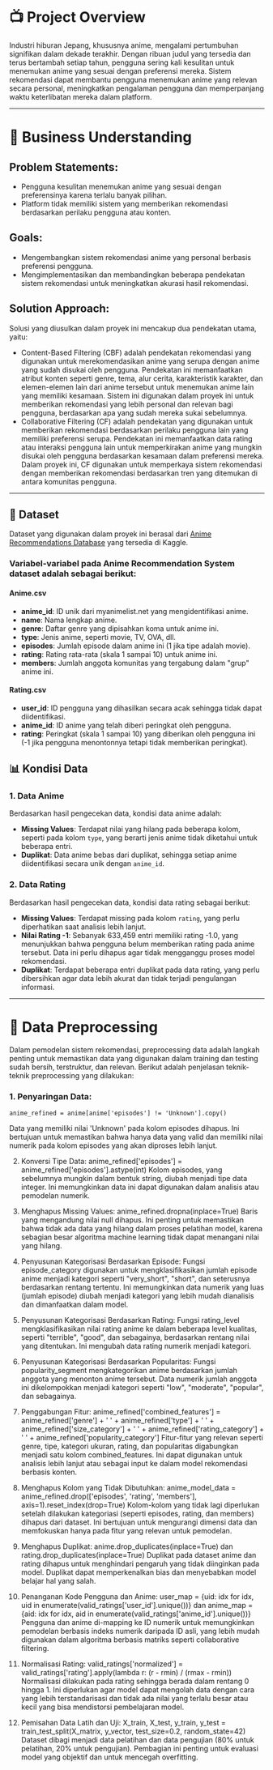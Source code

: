 # 📺 Project Overview

Industri hiburan Jepang, khususnya anime, mengalami pertumbuhan signifikan dalam dekade terakhir. Dengan ribuan judul yang tersedia dan terus bertambah setiap tahun, pengguna sering kali kesulitan untuk menemukan anime yang sesuai dengan preferensi mereka. Sistem rekomendasi dapat membantu pengguna menemukan anime yang relevan secara personal, meningkatkan pengalaman pengguna dan memperpanjang waktu keterlibatan mereka dalam platform.

---

# 💼 Business Understanding

## Problem Statements:
- Pengguna kesulitan menemukan anime yang sesuai dengan preferensinya karena terlalu banyak pilihan.
- Platform tidak memiliki sistem yang memberikan rekomendasi berdasarkan perilaku pengguna atau konten.

## Goals:
- Mengembangkan sistem rekomendasi anime yang personal berbasis preferensi pengguna.
- Mengimplementasikan dan membandingkan beberapa pendekatan sistem rekomendasi untuk meningkatkan akurasi hasil rekomendasi.

## Solution Approach:
Solusi yang diusulkan dalam proyek ini mencakup dua pendekatan utama, yaitu:
- Content-Based Filtering (CBF) adalah pendekatan rekomendasi yang digunakan untuk merekomendasikan anime yang serupa dengan anime yang sudah disukai oleh pengguna. Pendekatan ini memanfaatkan atribut konten seperti genre, tema, alur cerita, karakteristik karakter, dan elemen-elemen lain dari anime tersebut untuk menemukan anime lain yang memiliki kesamaan. Sistem ini digunakan dalam proyek ini untuk memberikan rekomendasi yang lebih personal dan relevan bagi pengguna, berdasarkan apa yang sudah mereka sukai sebelumnya.
- Collaborative Filtering (CF) adalah pendekatan yang digunakan untuk memberikan rekomendasi berdasarkan perilaku pengguna lain yang memiliki preferensi serupa. Pendekatan ini memanfaatkan data rating atau interaksi pengguna lain untuk memperkirakan anime yang mungkin disukai oleh pengguna berdasarkan kesamaan dalam preferensi mereka. Dalam proyek ini, CF digunakan untuk memperkaya sistem rekomendasi dengan memberikan rekomendasi berdasarkan tren yang ditemukan di antara komunitas pengguna.

---

## 📁 Dataset

Dataset yang digunakan dalam proyek ini berasal dari [Anime Recommendations Database](https://www.kaggle.com/datasets/CooperUnion/anime-recommendations-database) yang tersedia di Kaggle.

### Variabel-variabel pada **Anime Recommendation System** dataset adalah sebagai berikut:

#### Anime.csv
- **anime_id**: ID unik dari myanimelist.net yang mengidentifikasi anime.
- **name**: Nama lengkap anime.
- **genre**: Daftar genre yang dipisahkan koma untuk anime ini.
- **type**: Jenis anime, seperti movie, TV, OVA, dll.
- **episodes**: Jumlah episode dalam anime ini (1 jika tipe adalah movie).
- **rating**: Rating rata-rata (skala 1 sampai 10) untuk anime ini.
- **members**: Jumlah anggota komunitas yang tergabung dalam "grup" anime ini.

#### Rating.csv
- **user_id**: ID pengguna yang dihasilkan secara acak sehingga tidak dapat diidentifikasi.
- **anime_id**: ID anime yang telah diberi peringkat oleh pengguna.
- **rating**: Peringkat (skala 1 sampai 10) yang diberikan oleh pengguna ini (-1 jika pengguna menontonnya tetapi tidak memberikan peringkat).

## 📊 Kondisi Data

### 1. Data Anime

Berdasarkan hasil pengecekan data, kondisi data anime adalah:

- **Missing Values**: Terdapat nilai yang hilang pada beberapa kolom, seperti pada kolom `type`, yang berarti jenis anime tidak diketahui untuk beberapa entri.
- **Duplikat**: Data anime bebas dari duplikat, sehingga setiap anime diidentifikasi secara unik dengan `anime_id`.

### 2. Data Rating

Berdasarkan hasil pengecekan data, kondisi data rating sebagai berikut:

- **Missing Values**: Terdapat missing pada kolom `rating`, yang perlu diperhatikan saat analisis lebih lanjut.
- **Nilai Rating -1**: Sebanyak 633,459 entri memiliki rating -1.0, yang menunjukkan bahwa pengguna belum memberikan rating pada anime tersebut. Data ini perlu dihapus agar tidak mengganggu proses model rekomendasi.
- **Duplikat**: Terdapat beberapa entri duplikat pada data rating, yang perlu dibersihkan agar data lebih akurat dan tidak terjadi pengulangan informasi.

---

# 🧹 Data Preprocessing
Dalam pemodelan sistem rekomendasi, preprocessing data adalah langkah penting untuk memastikan data yang digunakan dalam training dan testing sudah bersih, terstruktur, dan relevan. Berikut adalah penjelasan teknik-teknik preprocessing yang dilakukan:

### 1. Penyaringan Data:
```
anime_refined = anime[anime['episodes'] != 'Unknown'].copy()
```
Data yang memiliki nilai 'Unknown' pada kolom episodes dihapus. Ini bertujuan untuk memastikan bahwa hanya data yang valid dan memiliki nilai numerik pada kolom episodes yang akan diproses lebih lanjut.

2. Konversi Tipe Data:
anime_refined['episodes'] = anime_refined['episodes'].astype(int)
Kolom episodes, yang sebelumnya mungkin dalam bentuk string, diubah menjadi tipe data integer. Ini memungkinkan data ini dapat digunakan dalam analisis atau pemodelan numerik.

3. Menghapus Missing Values:
anime_refined.dropna(inplace=True)
Baris yang mengandung nilai null dihapus. Ini penting untuk memastikan bahwa tidak ada data yang hilang dalam proses pelatihan model, karena sebagian besar algoritma machine learning tidak dapat menangani nilai yang hilang.

4. Penyusunan Kategorisasi Berdasarkan Episode:
Fungsi episode_category digunakan untuk mengklasifikasikan jumlah episode anime menjadi kategori seperti "very_short", "short", dan seterusnya berdasarkan rentang tertentu. Ini memungkinkan data numerik yang luas (jumlah episode) diubah menjadi kategori yang lebih mudah dianalisis dan dimanfaatkan dalam model.

5. Penyusunan Kategorisasi Berdasarkan Rating:
Fungsi rating_level mengklasifikasikan nilai rating anime ke dalam beberapa level kualitas, seperti "terrible", "good", dan sebagainya, berdasarkan rentang nilai yang ditentukan. Ini mengubah data rating numerik menjadi kategori.

6. Penyusunan Kategorisasi Berdasarkan Popularitas:
Fungsi popularity_segment mengkategorikan anime berdasarkan jumlah anggota yang menonton anime tersebut. Data numerik jumlah anggota ini dikelompokkan menjadi kategori seperti "low", "moderate", "popular", dan sebagainya.

7. Penggabungan Fitur:
anime_refined['combined_features'] = anime_refined['genre'] + ' ' + anime_refined['type'] + ' ' + anime_refined['size_category'] + ' ' + anime_refined['rating_category'] + ' ' + anime_refined['popularity_category']
Fitur-fitur yang relevan seperti genre, tipe, kategori ukuran, rating, dan popularitas digabungkan menjadi satu kolom combined_features. Ini dapat digunakan untuk analisis lebih lanjut atau sebagai input ke dalam model rekomendasi berbasis konten.

8. Menghapus Kolom yang Tidak Dibutuhkan:
anime_model_data = anime_refined.drop(['episodes', 'rating', 'members'], axis=1).reset_index(drop=True)
Kolom-kolom yang tidak lagi diperlukan setelah dilakukan kategoriasi (seperti episodes, rating, dan members) dihapus dari dataset. Ini bertujuan untuk mengurangi dimensi data dan memfokuskan hanya pada fitur yang relevan untuk pemodelan.

9. Menghapus Duplikat:
anime.drop_duplicates(inplace=True) dan rating.drop_duplicates(inplace=True)
Duplikat pada dataset anime dan rating dihapus untuk menghindari pengaruh yang tidak diinginkan pada model. Duplikat dapat memperkenalkan bias dan menyebabkan model belajar hal yang salah.

10. Penanganan Kode Pengguna dan Anime:
user_map = {uid: idx for idx, uid in enumerate(valid_ratings['user_id'].unique())} dan anime_map = {aid: idx for idx, aid in enumerate(valid_ratings['anime_id'].unique())}
Pengguna dan anime di-mapping ke ID numerik untuk memungkinkan pemodelan berbasis indeks numerik daripada ID asli, yang lebih mudah digunakan dalam algoritma berbasis matriks seperti collaborative filtering.

11. Normalisasi Rating:
valid_ratings['normalized'] = valid_ratings['rating'].apply(lambda r: (r - rmin) / (rmax - rmin))
Normalisasi dilakukan pada rating sehingga berada dalam rentang 0 hingga 1. Ini diperlukan agar model dapat mengolah data dengan cara yang lebih terstandarisasi dan tidak ada nilai yang terlalu besar atau kecil yang bisa mendistorsi pembelajaran model.

12. Pemisahan Data Latih dan Uji:
X_train, X_test, y_train, y_test = train_test_split(X_matrix, y_vector, test_size=0.2, random_state=42)
Dataset dibagi menjadi data pelatihan dan data pengujian (80% untuk pelatihan, 20% untuk pengujian). Pembagian ini penting untuk evaluasi model yang objektif dan untuk mencegah overfitting.







